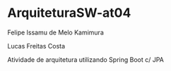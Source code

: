 # ArquiteturaSW-at04


Felipe Issamu de Melo Kamimura

Lucas Freitas Costa

Atividade de arquitetura utilizando Spring Boot c/ JPA 
